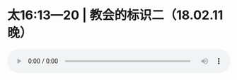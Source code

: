 # 太16:13—20 | 教会的标识二（18.02.11晚）

<audio style="width: 100%;" preload="false" controls controlslist="nodownload"><source src="http://file.simai.life/audio/mp3/old/21888.mp3" type="audio/mpeg">Your browser does not support the audio element.</audio>


